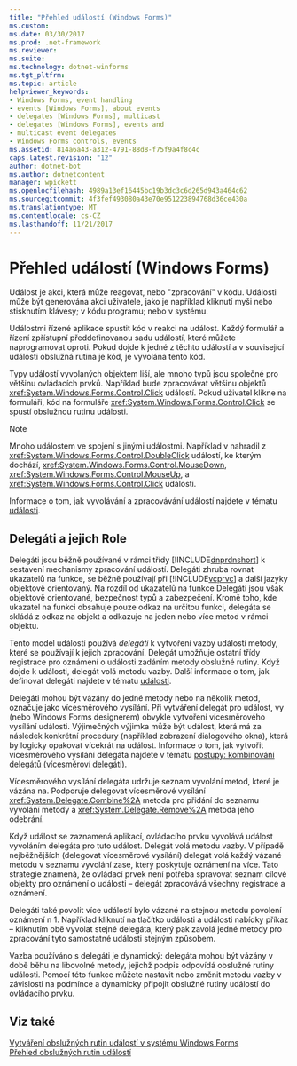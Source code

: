```yaml
---
title: "Přehled událostí (Windows Forms)"
ms.custom: 
ms.date: 03/30/2017
ms.prod: .net-framework
ms.reviewer: 
ms.suite: 
ms.technology: dotnet-winforms
ms.tgt_pltfrm: 
ms.topic: article
helpviewer_keywords:
- Windows Forms, event handling
- events [Windows Forms], about events
- delegates [Windows Forms], multicast
- delegates [Windows Forms], events and
- multicast event delegates
- Windows Forms controls, events
ms.assetid: 814a6a43-a312-4791-88d8-f75f9a4f8c4c
caps.latest.revision: "12"
author: dotnet-bot
ms.author: dotnetcontent
manager: wpickett
ms.openlocfilehash: 4989a13ef16445bc19b3dc3c6d265d943a464c62
ms.sourcegitcommit: 4f3fef493080a43e70e951223894768d36ce430a
ms.translationtype: MT
ms.contentlocale: cs-CZ
ms.lasthandoff: 11/21/2017
---
```

# <a name="events-overview-windows-forms"></a>Přehled událostí (Windows Forms)
Událost je akci, která může reagovat, nebo "zpracování" v kódu. Události může být generována akci uživatele, jako je například kliknutí myši nebo stisknutím klávesy; v kódu programu; nebo v systému.  
  
 Událostmi řízené aplikace spustit kód v reakci na událost. Každý formulář a řízení zpřístupní předdefinovanou sadu událostí, které můžete naprogramovat oproti. Pokud dojde k jedné z těchto událostí a v související události obslužná rutina je kód, je vyvolána tento kód.  
  
 Typy událostí vyvolaných objektem liší, ale mnoho typů jsou společné pro většinu ovládacích prvků. Například bude zpracovávat většinu objektů <xref:System.Windows.Forms.Control.Click> událostí. Pokud uživatel klikne na formuláři, kód na formuláře <xref:System.Windows.Forms.Control.Click> se spustí obslužnou rutinu události.  
  
> [!NOTE]
>  Mnoho událostem ve spojení s jinými událostmi. Například v nahradil z <xref:System.Windows.Forms.Control.DoubleClick> událostí, ke kterým dochází, <xref:System.Windows.Forms.Control.MouseDown>, <xref:System.Windows.Forms.Control.MouseUp>, a <xref:System.Windows.Forms.Control.Click> události.  
  
 Informace o tom, jak vyvolávání a zpracovávání událostí najdete v tématu [události](../../../docs/standard/events/index.md).  
  
## <a name="delegates-and-their-role"></a>Delegáti a jejich Role  
 Delegáti jsou běžně používané v rámci třídy [!INCLUDE[dnprdnshort](../../../includes/dnprdnshort-md.md)] k sestavení mechanismy zpracování událostí. Delegáti zhruba rovnat ukazatelů na funkce, se běžně používají při [!INCLUDE[vcprvc](../../../includes/vcprvc-md.md)] a další jazyky objektově orientovaný. Na rozdíl od ukazatelů na funkce Delegáti jsou však objektově orientované, bezpečnost typů a zabezpečení. Kromě toho, kde ukazatel na funkci obsahuje pouze odkaz na určitou funkci, delegáta se skládá z odkaz na objekt a odkazuje na jeden nebo více metod v rámci objektu.  
  
 Tento model událostí používá *delegáti* k vytvoření vazby události metody, které se používají k jejich zpracování. Delegát umožňuje ostatní třídy registrace pro oznámení o události zadáním metody obslužné rutiny. Když dojde k události, delegát volá metodu vazby. Další informace o tom, jak definovat delegáti najdete v tématu [události](../../../docs/standard/events/index.md).  
  
 Delegáti mohou být vázány do jedné metody nebo na několik metod, označuje jako vícesměrového vysílání. Při vytváření delegát pro událost, vy (nebo Windows Forms designerem) obvykle vytvoření vícesměrového vysílání události. Výjimečných výjimka může být událost, která má za následek konkrétní procedury (například zobrazení dialogového okna), která by logicky opakovat vícekrát na událost. Informace o tom, jak vytvořit vícesměrového vysílání delegáta najdete v tématu [postupy: kombinování delegátů (vícesměroví delegáti)](~/docs/csharp/programming-guide/delegates/how-to-combine-delegates-multicast-delegates.md).  
  
 Vícesměrového vysílání delegáta udržuje seznam vyvolání metod, které je vázána na. Podporuje delegovat vícesměrové vysílání <xref:System.Delegate.Combine%2A> metoda pro přidání do seznamu vyvolání metody a <xref:System.Delegate.Remove%2A> metoda jeho odebrání.  
  
 Když událost se zaznamená aplikací, ovládacího prvku vyvolává událost vyvoláním delegáta pro tuto událost. Delegát volá metodu vazby. V případě nejběžnějších (delegovat vícesměrové vysílání) delegát volá každý vázané metodu v seznamu vyvolání zase, který poskytuje oznámení na více. Tato strategie znamená, že ovládací prvek není potřeba spravovat seznam cílové objekty pro oznámení o události – delegát zpracovává všechny registrace a oznámení.  
  
 Delegáti také povolit více událostí bylo vázané na stejnou metodu povolení oznámení n 1. Například kliknutí na tlačítko události a události nabídky příkaz – kliknutím obě vyvolat stejné delegáta, který pak zavolá jedné metody pro zpracování tyto samostatné události stejným způsobem.  
  
 Vazba používáno s delegáti je dynamický: delegáta mohou být vázány v době běhu na libovolné metody, jejichž podpis odpovídá obslužné rutiny události. Pomocí této funkce můžete nastavit nebo změnit metodu vazby v závislosti na podmínce a dynamicky připojit obslužné rutiny událostí do ovládacího prvku.  
  
## <a name="see-also"></a>Viz také  
 [Vytváření obslužných rutin událostí v systému Windows Forms](../../../docs/framework/winforms/creating-event-handlers-in-windows-forms.md)  
 [Přehled obslužných rutin událostí](../../../docs/framework/winforms/event-handlers-overview-windows-forms.md)
